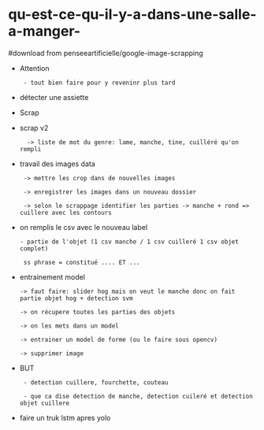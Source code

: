 # qu-est-ce-qu-il-y-a-dans-une-salle-a-manger-

#download from penseeartificielle/google-image-scrapping

-   Attention

         - tout bien faire pour y reveninr plus tard


 -   détecter une assiette


  - Scrap
  
 
           
   - scrap v2
   
           -> liste de mot du genre: lame, manche, tine, cuilléré qu'on rempli
           
          
   
 
 - travail des images data 
 
        -> mettre les crop dans de nouvelles images
        
        -> enregistrer les images dans un nouveau dossier
        
        -> selon le scrappage identifier les parties -> manche + rond => cuillere avec les contours
        

        
 - on remplis le csv avec le nouveau label
  
       - partie de l'objet (1 csv manche / 1 csv cuilleré 1 csv objet complet)
        
        ss phrase = constitué .... ET ...
        
 -  entrainement model
 
        -> faut faire: slider hog mais on veut le manche donc on fait partie objet hog + detection svm
 
        -> on récupere toutes les parties des objets
        
        -> on les mets dans un model

        -> entrainer un model de forme (ou le faire sous opencv)
       
        -> supprimer image




        
 
 - BUT
 
        - detection cuillere, fourchette, couteau
        
        - que ca dise detection de manche, detection cuileré et detection objet cuillere

        
        
        
       
 - faire un truk lstm apres yolo
     
     

        
        
        
